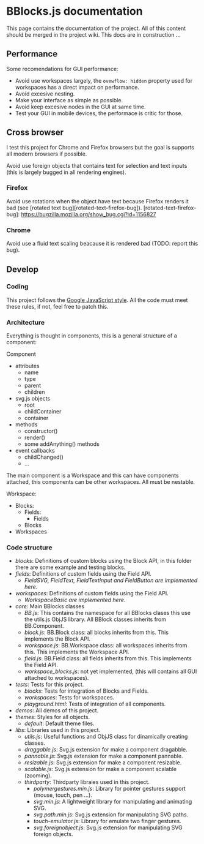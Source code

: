 # BBlocks.js documentation

This page contains the documentation of the project. All of this content should be merged in the project wiki. This docs are in construction ...

## Performance

Some recomendations for GUI performance:

- Avoid use workspaces largely, the `ovewflow: hidden` property used for workspaces has a direct impact on performance.
- Avoid excesive nesting.
- Make your interface as simple as possible.
- Avoid keep excesive nodes in the GUI at same time.
- Test your GUI in mobile devices, the performace is critic for those.

## Cross browser

I test this project for Chrome and Firefox browsers but the goal is supports all modern browsers if possible.

Avoid use foreign objects that contains text for selection and text inputs (this is largely bugged in all rendering engines).

### Firefox

Avoid use rotations when the object have text because Firefox renders it bad (see [rotated text bug][rotated-text-firefox-bug]).
[rotated-text-firefox-bug]: https://bugzilla.mozilla.org/show_bug.cgi?id=1156827

### Chrome

Avoid use a fluid text scaling beacause it is rendered bad (TODO: report this bug).

## Develop

### Coding

This project follows the [Google JavaScript style][google-js-style]. All the code must meet these rules, if not, feel free to patch this.

[google-js-style]: https://google-styleguide.googlecode.com/svn/trunk/javascriptguide.xml

### Architecture

Everything is thought in components, this is a general structure of a component:

Component
  - attributes
    - name
    - type
    - parent
    - children
  - svg.js objects
    - root
    - childContainer
    - container
  - methods
    - constructor()
    - render()
    - some addAnything() methods
  - event callbacks
    - childChanged()
    - ...

The main component is a Workspace and this can have components attached, this components can be other workspaces. All must be nestable.

Workspace:
  - Blocks:
    - Fields:
      - Fields
    - Blocks
  - Workspaces

### Code structure

- *blocks*: Definitions of custom blocks using the Block API, in this folder there are some example and testing blocks.
- *fields*:  Definitions of custom fields using the Field API.
  - *FieldSVG, FieldText, FieldTextInput and FieldButton are implemented here*.
- *workspaces*:  Definitions of custom fields using the Field API.
  - *WorkspaceBasic are implemented here*.
- *core*: Main BBlocks classes
  - *BB.js*: This contains the namespace for all BBlocks clases this use the utils.js ObjJS library. All BBlock classes inherits from BB.Component.
  - *block.js*: BB.Block class: all blocks inherits from this. This implements the Block API.
  - *workspace.js*: BB.Workspace class: all workspaces inherits from this. This implements the Workspace API.
  - *field.js*: BB.Field class: all fields inherits from this. This implements the Field API.
  - *workspace_blocks.js*: not yet implemented, (this will contains all GUI attached to workspaces).
- *tests*: Tests for this project.
  - *blocks*: Tests for integration of Blocks and Fields.
  - *workspaces*: Tests for workspaces.
  - *playground.html*: Tests of integration of all components.
- *demos*: All demos of this project.
- *themes*: Styles for all objects.
  - *default*: Default theme files.
- *libs*: Libraries used in this project.
  - *utils.js*: Useful functions and ObjJS class for dinamically creating classes.
  - *draggable.js*: Svg.js extension for make a component dragabble.
  - *pannable.js*: Svg.js extension for make a component pannable.
  - *resizable.js*: Svg.js extension for make a component resizable.
  - *scalable.js*: Svg.js extension for make a component scalable (zooming).
  - *thirdparty*: Thirdparty libraies used in this project.
    - *polymergestures.min.js*: Library for pointer gestures support (mouse, touch, pen ...).
    - *svg.min.js*: A lightweight library for manipulating and animating SVG.
    - *svg.path.min.js*: Svg.js extension for manipulating SVG paths.
    - *touch-emulator.js*: Library for emulate two finger gestures.
    - *svg.foreignobject.js*: Svg.js extension for manipulating SVG foreign objects.

